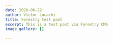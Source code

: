 ```yaml
---
date: 2020-06-22
author: Victor Lucachi
title: Forestry test post
excerpt: This is a test post via Forestry CMS
image_gallery: []

---
```

